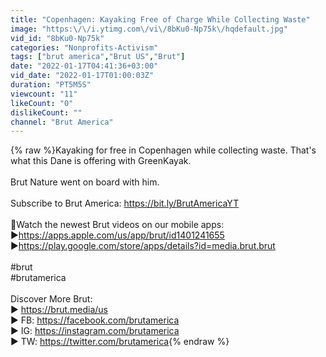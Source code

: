 ```yaml
---
title: "Copenhagen: Kayaking Free of Charge While Collecting Waste"
image: "https:\/\/i.ytimg.com\/vi\/8bKu0-Np75k\/hqdefault.jpg"
vid_id: "8bKu0-Np75k"
categories: "Nonprofits-Activism"
tags: ["brut america","Brut US","Brut"]
date: "2022-01-17T04:41:36+03:00"
vid_date: "2022-01-17T01:00:03Z"
duration: "PT5M5S"
viewcount: "11"
likeCount: "0"
dislikeCount: ""
channel: "Brut America"
---
```

{% raw %}Kayaking for free in Copenhagen while collecting waste. That's what this Dane is offering with GreenKayak.<br /><br />Brut Nature went on board with him.<br /><br />Subscribe to Brut America: <a rel="nofollow" target="blank" href="https://bit.ly/BrutAmericaYT">https://bit.ly/BrutAmericaYT</a><br /><br />📲Watch the newest Brut videos on our mobile apps: <br />▶︎<a rel="nofollow" target="blank" href="https://apps.apple.com/us/app/brut/id1401241655">https://apps.apple.com/us/app/brut/id1401241655</a><br />▶︎<a rel="nofollow" target="blank" href="https://play.google.com/store/apps/details?id=media.brut.brut">https://play.google.com/store/apps/details?id=media.brut.brut</a><br /><br />#brut<br />#brutamerica<br /><br />Discover More Brut:<br />▶︎ <a rel="nofollow" target="blank" href="https://brut.media/us">https://brut.media/us</a><br />▶︎ FB: <a rel="nofollow" target="blank" href="https://facebook.com/brutamerica">https://facebook.com/brutamerica</a><br />▶︎ IG: <a rel="nofollow" target="blank" href="https://instagram.com/brutamerica">https://instagram.com/brutamerica</a><br />▶︎ TW: <a rel="nofollow" target="blank" href="https://twitter.com/brutamerica">https://twitter.com/brutamerica</a>{% endraw %}
